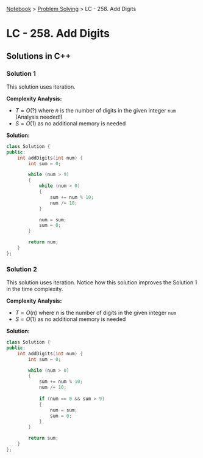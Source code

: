 <a href="../">Notebook</a> > <a href="./">Problem Solving</a> > LC - 258. Add Digits

# LC - 258. Add Digits



## Solutions in C++

### Solution 1

This solution uses iteration. 

**Complexity Analysis:**

*  $T = O(?)$ where $n$ is the number of digits in the given integer `num` (Analysis needed!)   
*  $S = O(1)$ as no additional memory is needed

**Solution:**

```cpp
class Solution {
public:
    int addDigits(int num) {
        int sum = 0;

        while (num > 9)
        {
            while (num > 0)
            {
                sum += num % 10;
                num /= 10;
            }

            num = sum;
            sum = 0;
        }

        return num;
    }
};
```

### Solution 2

This solution uses iteration. Notice how this solution improves the Solution 1 in the time complexity.

**Complexity Analysis:**

*  $T = O(n)$ where $n$ is the number of digits in the given integer `num`    
*  $S = O(1)$ as no additional memory is needed

**Solution:**

```cpp
class Solution {
public:
    int addDigits(int num) {
        int sum = 0;

        while (num > 0)
        {
            sum += num % 10;
            num /= 10;
            
            if (num == 0 && sum > 9)
            {
                num = sum;
                sum = 0;
            }
        }

        return sum;
    }
};
```

